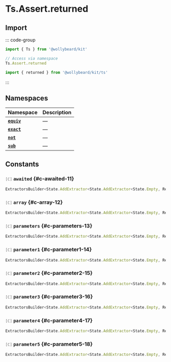 # Ts.Assert.returned

## Import

::: code-group

```typescript [Namespace]
import { Ts } from '@wollybeard/kit'

// Access via namespace
Ts.Assert.returned
```

```typescript [Barrel]
import { returned } from '@wollybeard/kit/ts'
```

:::

## Namespaces

| Namespace                                    | Description |
| -------------------------------------------- | ----------- |
| [**`equiv`**](/api/ts/assert/returned/equiv) | —           |
| [**`exact`**](/api/ts/assert/returned/exact) | —           |
| [**`not`**](/api/ts/assert/returned/not)     | —           |
| [**`sub`**](/api/ts/assert/returned/sub)     | —           |

## Constants

### <span style="opacity: 0.6; font-weight: normal; font-size: 0.85em;">`[C]`</span> `awaited`<SourceLink inline href="https://github.com/jasonkuhrt/kit/blob/main/./src/utils/ts/assert/builder-generated/returned/$$.ts#L11" /> {#c-awaited-11}

```typescript
ExtractorsBuilder<State.AddExtractor<State.AddExtractor<State.Empty, Returned>, Awaited$>>
```

### <span style="opacity: 0.6; font-weight: normal; font-size: 0.85em;">`[C]`</span> `array`<SourceLink inline href="https://github.com/jasonkuhrt/kit/blob/main/./src/utils/ts/assert/builder-generated/returned/$$.ts#L12" /> {#c-array-12}

```typescript
ExtractorsBuilder<State.AddExtractor<State.AddExtractor<State.Empty, Returned>, ArrayElement>>
```

### <span style="opacity: 0.6; font-weight: normal; font-size: 0.85em;">`[C]`</span> `parameters`<SourceLink inline href="https://github.com/jasonkuhrt/kit/blob/main/./src/utils/ts/assert/builder-generated/returned/$$.ts#L13" /> {#c-parameters-13}

```typescript
ExtractorsBuilder<State.AddExtractor<State.AddExtractor<State.Empty, Returned>, Parameters$>>
```

### <span style="opacity: 0.6; font-weight: normal; font-size: 0.85em;">`[C]`</span> `parameter1`<SourceLink inline href="https://github.com/jasonkuhrt/kit/blob/main/./src/utils/ts/assert/builder-generated/returned/$$.ts#L14" /> {#c-parameter1-14}

```typescript
ExtractorsBuilder<State.AddExtractor<State.AddExtractor<State.Empty, Returned>, Parameter1>>
```

### <span style="opacity: 0.6; font-weight: normal; font-size: 0.85em;">`[C]`</span> `parameter2`<SourceLink inline href="https://github.com/jasonkuhrt/kit/blob/main/./src/utils/ts/assert/builder-generated/returned/$$.ts#L15" /> {#c-parameter2-15}

```typescript
ExtractorsBuilder<State.AddExtractor<State.AddExtractor<State.Empty, Returned>, Parameter2>>
```

### <span style="opacity: 0.6; font-weight: normal; font-size: 0.85em;">`[C]`</span> `parameter3`<SourceLink inline href="https://github.com/jasonkuhrt/kit/blob/main/./src/utils/ts/assert/builder-generated/returned/$$.ts#L16" /> {#c-parameter3-16}

```typescript
ExtractorsBuilder<State.AddExtractor<State.AddExtractor<State.Empty, Returned>, Parameter3>>
```

### <span style="opacity: 0.6; font-weight: normal; font-size: 0.85em;">`[C]`</span> `parameter4`<SourceLink inline href="https://github.com/jasonkuhrt/kit/blob/main/./src/utils/ts/assert/builder-generated/returned/$$.ts#L17" /> {#c-parameter4-17}

```typescript
ExtractorsBuilder<State.AddExtractor<State.AddExtractor<State.Empty, Returned>, Parameter4>>
```

### <span style="opacity: 0.6; font-weight: normal; font-size: 0.85em;">`[C]`</span> `parameter5`<SourceLink inline href="https://github.com/jasonkuhrt/kit/blob/main/./src/utils/ts/assert/builder-generated/returned/$$.ts#L18" /> {#c-parameter5-18}

```typescript
ExtractorsBuilder<State.AddExtractor<State.AddExtractor<State.Empty, Returned>, Parameter5>>
```
